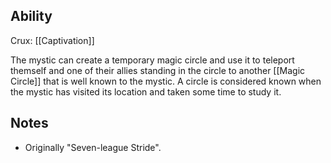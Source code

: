 ## Ability
Crux: [[Captivation]]

The mystic can create a temporary magic circle and use it to teleport themself and one of their allies standing in the circle to another [[Magic Circle]] that is well known to the mystic. A circle is considered known when the mystic has visited its location and taken some time to study it.

## Notes
* Originally "Seven-league Stride".
